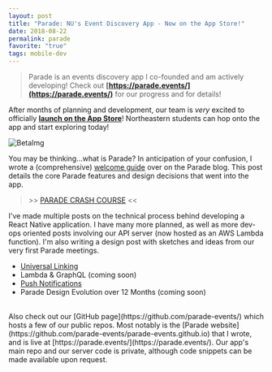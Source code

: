 ```yaml
---
layout: post
title: "Parade: NU's Event Discovery App - Now on the App Store!"
date: 2018-08-22
permalink: parade
favorite: "true"
tags: mobile-dev
---
```


> Parade is an events discovery app I co-founded and am actively developing!
> Check out **[https://parade.events/](https://parade.events/)** for our progress and for details!

After months of planning and development, our team is _very_ excited to officially **[launch on the App Store](https://itunes.apple.com/us/app/parade-events/id1380171412?ls=1&mt=8)**! Northeastern students can hop onto the app
and start exploring today!

![BetaImg](https://parade.events//blog/assets/resources-welcome/betaAd.png)

You may be thinking...what is Parade? In anticipation of your confusion, I wrote a (comprehensive) [welcome guide](https://parade.events/blog/welcome-guide) over on the Parade blog. This post details the core Parade features and design decisions that went into the app.

> \>\> [PARADE CRASH COURSE](https://parade.events/blog/welcome-guide) \<\<

I've made multiple posts on the technical process behind developing a React Native application. I have many more planned, as well as
more dev-ops oriented posts involving our API server (now hosted as an AWS Lambda function). I'm also writing a design post with sketches and
ideas from our very first Parade meetings.

- [Universal Linking]({{site.url}}/parade-linking)
- Lambda & GraphQL (coming soon)
- [Push Notifications]({{site.url}}/parade-push-notifications)
- Parade Design Evolution over 12 Months (coming soon)

<br>
Also check out our [GitHub page](https://github.com/parade-events/) which hosts a few of our public repos. Most notably is the [Parade website](https://github.com/parade-events/parade-events.github.io) that I wrote, and is live at [https://parade.events/](https://parade.events/).
Our app's main repo and our server code is private, although code snippets can be made available upon request.
